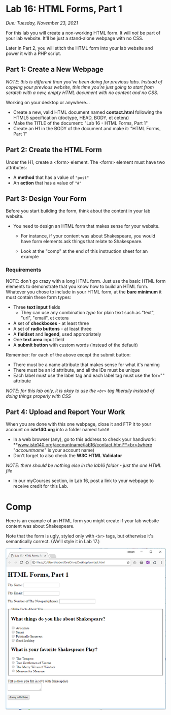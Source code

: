 # Lab 16: HTML Forms, Part 1
*Due: Tuesday, November 23, 2021*

For this lab you will create a non-working HTML form.  It will *not* be part of your lab website. It'll be just a stand-alone webpage with no CSS.

Later in Part 2, you will stitch the HTML form into your lab website and power it with a PHP script.

## Part 1: Create a New Webpage

*NOTE: this is different than you've been doing for previous labs.  Instead of copying your previous website, this time you're just going to start from scratch with a new, empty HTML document with no content and no CSS.*

Working on your desktop or anywhere...

- Create a new, valid HTML document named **contact.html** following the HTML5 specification (doctype, HEAD, BODY, et cetera)
- Make the TITLE of the document: "Lab 16 - HTML Forms, Part 1"
- Create an H1 in the BODY of the document and make it: "HTML Forms, Part 1"

## Part 2: Create the HTML Form

Under the H1, create a \<form\> element. The \<form\> element must have two attributes:

- A **method** that has a value of `"post"`
- An **action** that has a value of `"#"`

## Part 3: Design Your Form

Before you start building the form, think about the content in your lab website.  

- You need to design an HTML form that makes sense for your website.  

  - For instance, if your content was about Shakespeare, you would have form elements ask things that relate to Shakespeare.

  - Look at the "comp" at the end of this instruction sheet for an example

### Requirements

NOTE: don't go crazy with a long HTML form.  Just use the basic HTML form elements to demonstrate that you know how to build an HTML form.  Whatever you chose to include in your HTML form, at the **bare minimum** it must contain these form types:

- Three **text input** fields
  - They can use any combination *type* for plain text such as "text", "url", "email", et cetera
- A set of **checkboxes** - at least three
- A set of **radio buttons** - at least three
- A **fieldset** and **legend**, used appropriately
- One **text area** input field
- A **submit button** with custom words (instead of the default)

Remember: for each of the above except the submit button:

- There must be a name attribute that makes sense for what it's naming
- There must be an id attribute, and all the IDs must be unique
- Each label must use the label tag and each label tag must use the for="" attribute

*NOTE: for this lab only, it is okay to use the `<br>` tag liberally instead of doing things properly with CSS*


## Part 4: Upload and Report Your Work

When you are done with this one webpage, close it and FTP it to your account on **iste140.org** into a folder named `lab16`

- In a web browser (any), go to this address to check your handiwork:<br> **www.iste140.org/accountname/lab16/contact.html**<br>(where "*accountname*" is your account name)
- Don't forget to also check the **W3C HTML Validator**

*NOTE: there should be nothing else in the lab16 folder - just the one HTML file*

- In our myCourses section, in Lab 16, post a link to your webpage to receive credit for this Lab.



# Comp

Here is an example of an HTML form you might create if your lab website content was about Shakespeare.  

Note that the form is ugly, styled only with `<br>` tags, but otherwise it's semantically correct.  (We'll style it in Lab 17.)

![Figure 1](media\figure1.PNG)